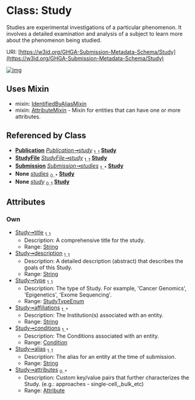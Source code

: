 
# Class: Study


Studies are experimental investigations of a particular phenomenon. It involves a detailed examination and analysis of a subject to learn more about the phenomenon being studied.

URI: [https://w3id.org/GHGA-Submission-Metadata-Schema/Study](https://w3id.org/GHGA-Submission-Metadata-Schema/Study)


[![img](https://yuml.me/diagram/nofunky;dir:TB/class/[Submission],[StudyFile],[Attribute]<attributes%200..*-++[Study&#124;title:string;description:string;type:StudyTypeEnum;affiliations:string%20%2B;alias:string],[Condition]<conditions%201..*-%20[Study],[Publication]-%20study%201..1>[Study],[StudyFile]-%20study%201..1>[Study],[Submission]++-%20studies%201..*>[Study],[Submission]-%20studies(i)%200..*>[Study],[StudyFile]-%20study(i)%200..1>[Study],[Publication]-%20study(i)%200..1>[Study],[Study]uses%20-.->[IdentifiedByAliasMixin],[Study]uses%20-.->[AttributeMixin],[Publication],[IdentifiedByAliasMixin],[Condition],[AttributeMixin],[Attribute])](https://yuml.me/diagram/nofunky;dir:TB/class/[Submission],[StudyFile],[Attribute]<attributes%200..*-++[Study&#124;title:string;description:string;type:StudyTypeEnum;affiliations:string%20%2B;alias:string],[Condition]<conditions%201..*-%20[Study],[Publication]-%20study%201..1>[Study],[StudyFile]-%20study%201..1>[Study],[Submission]++-%20studies%201..*>[Study],[Submission]-%20studies(i)%200..*>[Study],[StudyFile]-%20study(i)%200..1>[Study],[Publication]-%20study(i)%200..1>[Study],[Study]uses%20-.->[IdentifiedByAliasMixin],[Study]uses%20-.->[AttributeMixin],[Publication],[IdentifiedByAliasMixin],[Condition],[AttributeMixin],[Attribute])

## Uses Mixin

 *  mixin: [IdentifiedByAliasMixin](IdentifiedByAliasMixin.md)
 *  mixin: [AttributeMixin](AttributeMixin.md) - Mixin for entities that can have one or more attributes.

## Referenced by Class

 *  **[Publication](Publication.md)** *[Publication➞study](Publication_study.md)*  <sub>1..1</sub>  **[Study](Study.md)**
 *  **[StudyFile](StudyFile.md)** *[StudyFile➞study](StudyFile_study.md)*  <sub>1..1</sub>  **[Study](Study.md)**
 *  **[Submission](Submission.md)** *[Submission➞studies](Submission_studies.md)*  <sub>1..\*</sub>  **[Study](Study.md)**
 *  **None** *[studies](studies.md)*  <sub>0..\*</sub>  **[Study](Study.md)**
 *  **None** *[study](study.md)*  <sub>0..1</sub>  **[Study](Study.md)**

## Attributes


### Own

 * [Study➞title](Study_title.md)  <sub>1..1</sub>
     * Description: A comprehensive title for the study.
     * Range: [String](types/String.md)
 * [Study➞description](Study_description.md)  <sub>1..1</sub>
     * Description: A detailed description (abstract) that describes the goals of this Study.
     * Range: [String](types/String.md)
 * [Study➞type](Study_type.md)  <sub>1..1</sub>
     * Description: The type of Study. For example, 'Cancer Genomics', 'Epigenetics', 'Exome Sequencing'.
     * Range: [StudyTypeEnum](StudyTypeEnum.md)
 * [Study➞affiliations](Study_affiliations.md)  <sub>1..\*</sub>
     * Description: The Institution(s) associated with an entity.
     * Range: [String](types/String.md)
 * [Study➞conditions](Study_conditions.md)  <sub>1..\*</sub>
     * Description: The Conditions associated with an entity.
     * Range: [Condition](Condition.md)
 * [Study➞alias](Study_alias.md)  <sub>1..1</sub>
     * Description: The alias for an entity at the time of submission.
     * Range: [String](types/String.md)
 * [Study➞attributes](Study_attributes.md)  <sub>0..\*</sub>
     * Description: Custom key/value pairs that further characterizes the Study. (e.g.: approaches - single-cell,_bulk_etc)
     * Range: [Attribute](Attribute.md)
